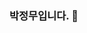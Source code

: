 ### 박정무입니다. 🤔


<!--
- 👯 Dongguk.univ ICE 17
- 🔭 Datamining lab researcher
- 🌱 I'm interest in NLP, Web
- 📫 Email : madogisa12@naver.com
**qkrwjdan/qkrwjdan** is a ✨ _special_ ✨ repository because its `README.md` (this file) appears on your GitHub profile.

Here are some ideas to get you started:

- 🔭 I’m currently working on ...
- 🌱 I’m currently learning ...
- 👯 I’m looking to collaborate on ...
- 🤔 I’m looking for help with ...
- 💬 Ask me about ...
- 📫 How to reach me: ...
- 😄 Pronouns: ...
- ⚡ Fun fact: ...
-->
